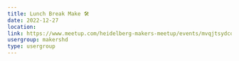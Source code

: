 ```yaml
---
title: Lunch Break Make 🛠️
date: 2022-12-27
location: 
link: https://www.meetup.com/heidelberg-makers-meetup/events/mvqjtsydcqbkc/
usergroup: makershd
type: usergroup
---
```

